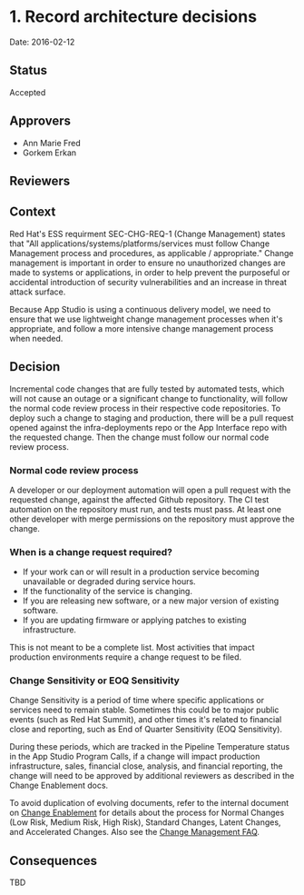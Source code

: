 # 1. Record architecture decisions

Date: 2016-02-12

## Status

Accepted

## Approvers

* Ann Marie Fred
* Gorkem Erkan

## Reviewers

## Context

Red Hat's ESS requirment SEC-CHG-REQ-1 (Change Management) states that "All applications/systems/platforms/services must follow Change Management process and procedures, as applicable / appropriate." Change management is important in order to ensure no unauthorized changes are made to systems or applications, in order to help prevent the purposeful or accidental introduction of security vulnerabilities and an increase in threat attack surface.

Because App Studio is using a continuous delivery model, we need to ensure that we use lightweight change management processes when it's appropriate, and follow a more intensive change management process when needed.

## Decision

Incremental code changes that are fully tested by automated tests, which will not cause an outage or a significant change to functionality, will follow the normal code review process in their respective code repositories. To deploy such a change to staging and production, there will be a pull request opened against the infra-deployments repo or the App Interface repo with the requested change.  Then the change must follow our normal code review process.

### Normal code review process

A developer or our deployment automation will open a pull request with the requested change, against the affected Github repository.  The CI test automation on the repository must run, and tests must pass.  At least one other developer with merge permissions on the repository must approve the change.

### When is a change request required?
* If your work can or will result in a production service becoming unavailable or degraded during service hours.
* If the functionality of the service is changing.
* If you are releasing new software, or a new major version of existing software.
* If you are updating firmware or applying patches to existing infrastructure.

This is not meant to be a complete list.  Most activities that impact production environments require a change request to be filed.  

### Change Sensitivity or EOQ Sensitivity
Change Sensitivity is a period of time where specific applications or services need to remain stable. Sometimes this could be to major public events (such as Red Hat Summit), and other times it's related to financial close and reporting, such as End of Quarter Sensitivity (EOQ Sensitivity). 

During these periods, which are tracked in the Pipeline Temperature status in the App Studio Program Calls, if a change will impact production infrastructure, sales, financial close, analysis, and financial reporting, the change will need to be approved by additional reviewers as described in the Change Enablement docs. 

To avoid duplication of evolving documents, refer to the internal document on [Change Enablement](https://source.redhat.com/departments/it/itx/service_management_automation_platforms/change_enablement) for details about the process for Normal Changes (Low Risk, Medium Risk, High Risk), Standard Changes, Latent Changes, and Accelerated Changes.  Also see the [Change Management FAQ](https://source.redhat.com/departments/it/itx/service_management_automation_platforms/change_enablement/change_enablement_wiki/change_management_faq).

## Consequences

TBD
